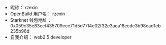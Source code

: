 - 昵称： rzexin 
- OpenBuild 用户名：  rzexin 
- Starknet 钱包地址： 0x059c35e83ecf435709ece71d5d77f4e02f32e3aca16ecdc3b98cad1eb235b96d 
- 自我介绍：  web2.5 developer
